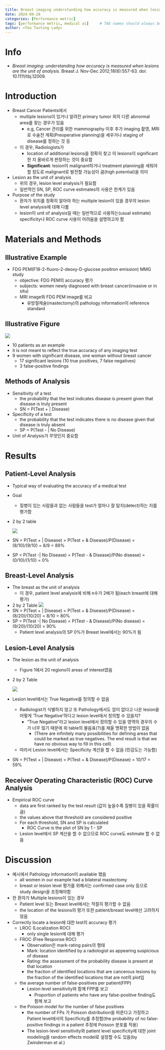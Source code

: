 ```yaml
---
title: Breast imaging understanding how accuracy is measured when lesions are the unit of analysis review
date: 2024-09-28
categories: [Performance metric]
tags: [performance metric, medical ai]     # TAG names should always be lowercase
author: <Tea Tasting Lady>
---
```


# Info
- _Breast imaging_: _understanding how accuracy is measured when lesions are the_ _unit of analysis_. Breast J. Nov-Dec 2012;18(6):557-63. doi: 10.1111/tbj.12009.

# Introduction
- Breast Cancer Patients에서
    - multiple lesions이 있거나 알려진 primary tumor 외의 다른 abnormal area를 찾는 경우가 있음
        - e.g, Cancer 관리를 위한 mammography 이후 추가 imaging 촬영, MRI로 수술전 계획(Preoperative planning)을 세우거나 staging of disease를 정하는 것 등
    - 이 경우, Radiologists가
        - location of additional lesions을 정확히 찾고 이 lesions이 significant한 지 올바르게 판정하는 것이 중요함
        - **Significant**: lesion이 malignant하거나 treatment planning을 세워야 할 정도로 malignant로 발전할 가능성이 큼(high potential)을 의미
- Lesion as the unit of analysis
    - 위의 경우, lesion level analysis가 필요함
    - 일반적인 SN, SP, ROC curve estimates의 사용은 한계가 있음
- Purpose of the study
    - 환자가 위치를 정확히 알아야 하는 multiple lesion이 있을 경우의 lesion level analysis에 대해 다룸
    - lesion이 unit of analysis일 때는 일반적으로 사용하는(usual estimate) specificity나 ROC curve 사용이 어려움을 설명하고자 함

# Materials and Methods

## Illustrative Example
- FDG PEM(F18-2-fluoro-2-deoxy-D-glucose positron emission) MMG study
    - objective: FDG PEM의 accuracy 평가
    - subjects: women newly diagnosed with breast cancer(invasive or in situ)
    - MRI image와 FDG PEM image를 비교
        - 유방절제술(mastectomy)의 pathology information이 reference standard

## Illustrative Figure


![](/img/20240823215855.png)


- 10 patients as an example
- it is not meant to reflect the true accuracy of any imaging test
- 9 women with significant disease, one woman without breast cancer
    - 17 significant lesions (10 true positives, 7 false negatives)
    - 3 false-positive findings

## Methods of Analysis
- Sensitivity of a test
    - the probability that the test indicates disease is present given that disease is truly present
    - SN = P(Test + | Disease)
- Specificity of a test
    - the probability that the test indicates there is no disease given that disease is truly absent
    - SP = P(Test - | No Disease)
- Unit of Analysis가 무엇인지 중요함

# Results

## Patient-Level Analysis
- Typical way of evaluating the accuracy of a medical test
- Goal
    - 질병이 있는 사람들과 없는 사람들을 test가 얼마나 잘 탐지(detect)하는 지를 평가함
- 2 by 2 table


    ![](/img/20240823215918.png)


- SN = P(Test + | Disease) = P(Test + & Disease)/P(Disease) = (8/10)/(9/10) = 8/9 = 89%
- SP = P(Test -| No Disease) = P(Test - & Disease)/P(No disease) = (0/10)/(1/10) = 0%

## Breast-Level Analysis
- The breast as the unit of analysis
    - 이 경우, patient level analysis에 비해 n수가 2배가 됨(each breast에 대해 평가)
- 2 by 2 Table
    ![](/img/20240823215931.png)
- SN = P(Test + | Disease) = P(Test + & Disease)/P(Disease) = (8/20)/(10/20) = 8/10 = 80%
- SP = P(Test -| No Disease) = P(Test - & Disease)/P(No disease) = (9/20)/(10/20) = 90%
    - Patient level analysis의 SP 0%가 Breast level에서는 90%가 됨

## Lesion-Level Analysis
- The lesion as the unit of analysis
    - Figure 1에서 20 regions이 areas of interest였음
- 2 by 2 Table


    ![](/img/20240823215941.png)

    
- Lesion level에서는 True Negative를 정의할 수 없음
    - Radiologist가 식별하지 않고 또 Pathology에서도 암이 없다고 나온 lesion을 어떻게 ‘True Negative’하다고 lesion level에서 정의할 수 있을지?
        - “True Negative”라고 lesion level에서 정의할 수 있을 영역의 경우의 수가 너무 많기 때문에 위 table의 물음표(?)를 채울 명확한 방법이 없음
            - (There are infinitely many possibilities for defining areas that could be marked as true negatives. The end result is that we have no obvious way to fill in this cell)
    - 따라서 Lesion level에서는 Specificity 계산을 할 수 없음 (민감도는 가능함)
- SN = P(Test + | Disease) = P(Test + & Disease)/P(Disease) = 10/17 = 59%

## Receiver Operating Characteristic (ROC) Curve Analysis
- Empirical ROC curve
    - data are first ranked by the test result (값이 높을수록 질병이 있을 확률이 큼)
    - the values above that threshold are considered positive
    - For each threshold, SN and SP is calculated
        - ROC Curve is the plot of SN by 1 - SP
    - Lesion level에서 SP 계산을 할 수 없으므로 ROC curve도 estimate 할 수 없음

# Discussion
- 예시에서 Pathology information이 available 했음
    - all women in our example had a bilateral mastectomy
    - breast or lesion level 평가를 위해서는 confirmed case only 등으로 study design을 조정해야함
- 한 환자가 Multiple lesions이 있는 경우
    - Patient level 또는 Breast level에서는 적절히 평가할 수 없음
    - the location of the lesions의 평가 또한 patient/breast level에선 고려하지 않음
- Correctly locate a lesion에 대한 test의 accuracy 평가
    - LROC (Localization ROC)
        - only single lesion에 대해 평가
    - FROC (Free Response ROC)
        - Observation은 mark-rating pairs의 형태
        - Mark: location identified by a radiologist as appearing suspicious of disease
        - Rating: the assessment of the probability disease is present at that location
        - the fraction of identified locations that are cancerous lesions by the fraction of the identified locations that are not의 plot임
    - the average number of false-positives per patient(FPP)
        - Lesion level sensitivity와 함께 FPP를 보고
            - Proportion of patients who have any false-positive finding도 함께 보고
    - the Poisson model for the number of false positives
        - the number of FPs 가 Poisson distribution을 따른다고 가정하고 Patient level에서의 Specificity를 추정함(the probability of no false-positive findings in a patient 추정에 Poisson 분포를 적용)
        - The lesion-level sensitivity와 patient level specificity에 대한 joint modeling을 random effects model로 설정할 수도 있음(by Zwinderman et al.)